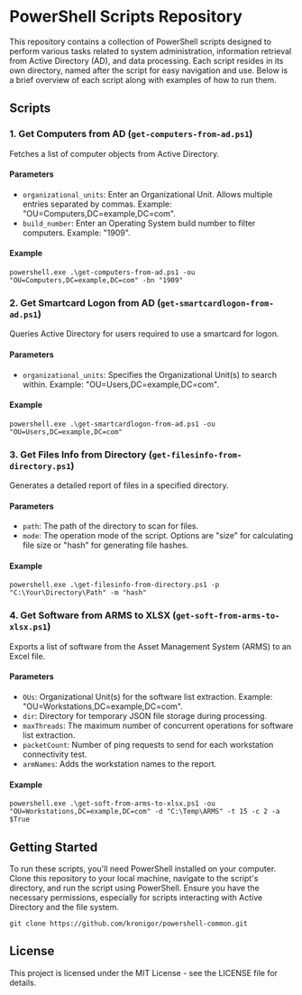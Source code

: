 # PowerShell Scripts Repository
This repository contains a collection of PowerShell scripts designed to perform various tasks related to system administration, information retrieval from Active Directory (AD), and data processing. Each script resides in its own directory, named after the script for easy navigation and use. Below is a brief overview of each script along with examples of how to run them.

## Scripts

### 1. Get Computers from AD (`get-computers-from-ad.ps1`)

Fetches a list of computer objects from Active Directory.

#### Parameters
- `organizational_units`: Enter an Organizational Unit. Allows multiple entries separated by commas. Example: "OU=Computers,DC=example,DC=com".
- `build_number`: Enter an Operating System build number to filter computers. Example: "1909".

#### Example
```
powershell.exe .\get-computers-from-ad.ps1 -ou "OU=Computers,DC=example,DC=com" -bn "1909"
```

### 2. Get Smartcard Logon from AD (`get-smartcardlogon-from-ad.ps1`)

Queries Active Directory for users required to use a smartcard for logon.

#### Parameters
- `organizational_units`: Specifies the Organizational Unit(s) to search within. Example: "OU=Users,DC=example,DC=com".

#### Example
```
powershell.exe .\get-smartcardlogon-from-ad.ps1 -ou "OU=Users,DC=example,DC=com"
```

### 3. Get Files Info from Directory (`get-filesinfo-from-directory.ps1`)

Generates a detailed report of files in a specified directory.

#### Parameters
- `path`: The path of the directory to scan for files.
- `mode`: The operation mode of the script. Options are "size" for calculating file size or "hash" for generating file hashes.

#### Example
```
powershell.exe .\get-filesinfo-from-directory.ps1 -p "C:\Your\Directory\Path" -m "hash"
```

### 4. Get Software from ARMS to XLSX (`get-soft-from-arms-to-xlsx.ps1`)

Exports a list of software from the Asset Management System (ARMS) to an Excel file.

#### Parameters
- `OUs`: Organizational Unit(s) for the software list extraction. Example: "OU=Workstations,DC=example,DC=com".
- `dir`: Directory for temporary JSON file storage during processing.
- `maxThreads`: The maximum number of concurrent operations for software list extraction.
- `packetCount`: Number of ping requests to send for each workstation connectivity test.
- `armNames`: Adds the workstation names to the report.

#### Example
```
powershell.exe .\get-soft-from-arms-to-xlsx.ps1 -ou "OU=Workstations,DC=example,DC=com" -d "C:\Temp\ARMS" -t 15 -c 2 -a $True
```

## Getting Started

To run these scripts, you'll need PowerShell installed on your computer. Clone this repository to your local machine, navigate to the script's directory, and run the script using PowerShell. Ensure you have the necessary permissions, especially for scripts interacting with Active Directory and the file system.
```shell
git clone https://github.com/kronigor/powershell-common.git
```

## License

This project is licensed under the MIT License - see the LICENSE file for details.
